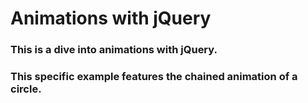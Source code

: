 # Animations with jQuery
### This is a dive into animations with jQuery.
### This specific example features the chained animation of a circle.